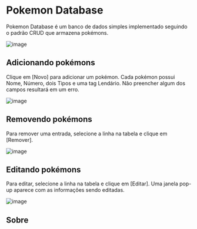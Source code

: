 # Pokemon Database
Pokemon Database é um banco de dados simples implementado seguindo o padrão CRUD que armazena pokémons.

![image](https://user-images.githubusercontent.com/44070986/233491514-cc07772e-2481-4359-8d92-11f6501c6489.png)

## Adicionando pokémons
Clique em [Novo] para adicionar um pokémon. Cada pokémon possui Nome, Número, dois Tipos e uma tag Lendário. Não preencher algum dos campos resultará em um erro.

![image](https://user-images.githubusercontent.com/44070986/233492122-1110d348-b4f9-48a2-89d6-79152529a314.png)

## Removendo pokémons
Para remover uma entrada, selecione a linha na tabela e clique em [Remover].

![image](https://user-images.githubusercontent.com/44070986/233492951-5574f87c-ac6f-4fc2-9a72-505d95d376b2.png)

## Editando pokémons
Para editar, selecione a linha na tabela e clique em [Editar]. Uma janela pop-up aparece com as informações sendo editadas.

![image](https://user-images.githubusercontent.com/44070986/233493148-391be632-43ad-48b5-900f-e96e1b184c35.png)

## Sobre
